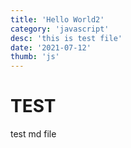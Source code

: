 ```yaml
---
title: 'Hello World2'
category: 'javascript'
desc: 'this is test file'
date: '2021-07-12'
thumb: 'js'
---
```


# TEST
test md file